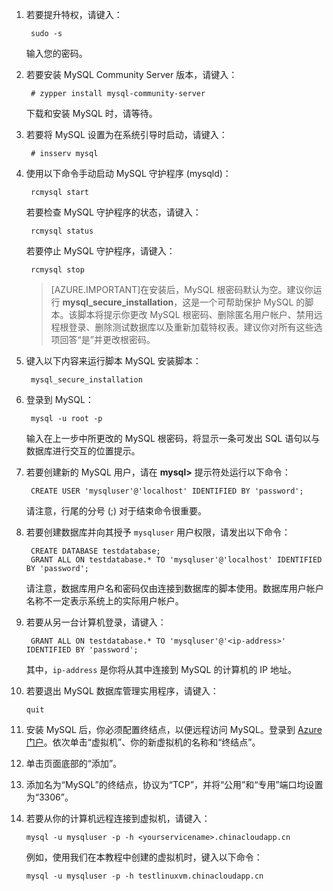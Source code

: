 
1. 若要提升特权，请键入：

		sudo -s

	输入您的密码。

2. 若要安装 MySQL Community Server 版本，请键入：

		# zypper install mysql-community-server

	下载和安装 MySQL 时，请等待。

3. 若要将 MySQL 设置为在系统引导时启动，请键入：

		# insserv mysql

4. 使用以下命令手动启动 MySQL 守护程序 (mysqld)：

		rcmysql start

	若要检查 MySQL 守护程序的状态，请键入：

		rcmysql status

	若要停止 MySQL 守护程序，请键入：

		rcmysql stop

	> [AZURE.IMPORTANT]在安装后，MySQL 根密码默认为空。建议你运行 **mysql\_secure\_installation**，这是一个可帮助保护 MySQL 的脚本。该脚本将提示你更改 MySQL 根密码、删除匿名用户帐户、禁用远程根登录、删除测试数据库以及重新加载特权表。建议你对所有这些选项回答“是”并更改根密码。

5. 键入以下内容来运行脚本 MySQL 安装脚本：

		mysql_secure_installation

6. 登录到 MySQL：

		mysql -u root -p

	输入在上一步中所更改的 MySQL 根密码，将显示一条可发出 SQL 语句以与数据库进行交互的位置提示。

7. 若要创建新的 MySQL 用户，请在 **mysql>** 提示符处运行以下命令：

		CREATE USER 'mysqluser'@'localhost' IDENTIFIED BY 'password';

	请注意，行尾的分号 (;) 对于结束命令很重要。

8. 若要创建数据库并向其授予 `mysqluser` 用户权限，请发出以下命令：

		CREATE DATABASE testdatabase;
		GRANT ALL ON testdatabase.* TO 'mysqluser'@'localhost' IDENTIFIED BY 'password';

	请注意，数据库用户名和密码仅由连接到数据库的脚本使用。数据库用户帐户名称不一定表示系统上的实际用户帐户。

9. 若要从另一台计算机登录，请键入：

		GRANT ALL ON testdatabase.* TO 'mysqluser'@'<ip-address>' IDENTIFIED BY 'password';

	其中，`ip-address` 是你将从其中连接到 MySQL 的计算机的 IP 地址。

10. 若要退出 MySQL 数据库管理实用程序，请键入：

		quit

11. 安装 MySQL 后，你必须配置终结点，以便远程访问 MySQL。登录到 [Azure 门户][AzurePortal]。依次单击“虚拟机”、你的新虚拟机的名称和“终结点”。

12. 单击页面底部的“添加”。

13. 添加名为“MySQL”的终结点，协议为“TCP”，并将“公用”和“专用”端口均设置为“3306”。

14. 若要从你的计算机远程连接到虚拟机，请键入：

		mysql -u mysqluser -p -h <yourservicename>.chinacloudapp.cn

	例如，使用我们在本教程中创建的虚拟机时，键入以下命令：

		mysql -u mysqluser -p -h testlinuxvm.chinacloudapp.cn

[MySQLDocs]: http://dev.mysql.com/doc/
[AzurePortal]: http://manage.windowsazure.cn

[Image9]: ./media/install-and-run-mysql-on-opensuse-vm/LinuxVmAddEndpointMySQL.png

<!---HONumber=Mooncake_1207_2015-->